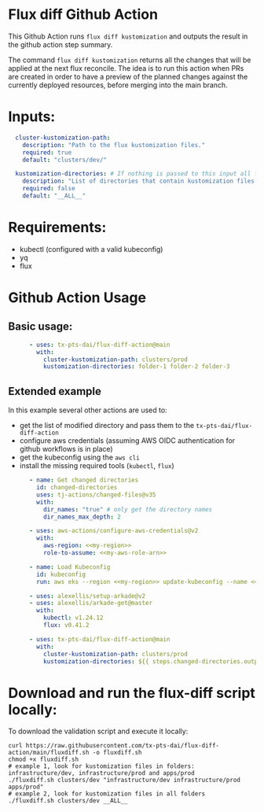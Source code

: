 # Flux diff Github Action

This Github Action runs `flux diff kustomization` and outputs the result in the github action step summary.

The command `flux diff kustomization` returns all the changes that will be applied at the next flux reconcile. The idea is to run this action when PRs are created in order to have a preview of the planned changes against the currently deployed resources, before merging into the main branch.

# Inputs:

```yaml
  cluster-kustomization-path:
    description: "Path to the flux kustomization files."
    required: true
    default: "clusters/dev/"

  kustomization-directories: # If nothing is passed to this input all folders will be checked
    description: "List of directories that contain kustomization files that are deployed by flux."
    required: false
    default: "__ALL__"
```
# Requirements:

- kubectl (configured with a valid kubeconfig)
- yq
- flux

# Github Action Usage

## Basic usage:

```yaml
      - uses: tx-pts-dai/flux-diff-action@main
        with:
          cluster-kustomization-path: clusters/prod
          kustomization-directories: folder-1 folder-2 folder-3
```

## Extended example

In this example several other actions are used to: 

- get the list of modified directory and pass them to the `tx-pts-dai/flux-diff-action`
- configure aws credentials (assuming AWS OIDC authentication for github workflows is in place)
- get the kubeconfig using the `aws cli`
- install the missing required tools (`kubectl`, `flux`)

```yaml
      - name: Get changed directories
        id: changed-directories
        uses: tj-actions/changed-files@v35
        with:
          dir_names: "true" # only get the directory names
          dir_names_max_depth: 2

      - uses: aws-actions/configure-aws-credentials@v2
        with:
          aws-region: <<my-region>>
          role-to-assume: <<my-aws-role-arn>>

      - name: Load Kubeconfig
        id: kubeconfig
        run: aws eks --region <<my-region>> update-kubeconfig --name <<my-cluster-name>>

      - uses: alexellis/setup-arkade@v2
      - uses: alexellis/arkade-get@master
        with:
          kubectl: v1.24.12
          flux: v0.41.2

      - uses: tx-pts-dai/flux-diff-action@main
        with:
          cluster-kustomization-path: clusters/prod
          kustomization-directories: ${{ steps.changed-directories.outputs.all_changed_files }}
```

# Download and run the flux-diff script locally:

To download the validation script and execute it locally:

```
curl https://raw.githubusercontent.com/tx-pts-dai/flux-diff-action/main/fluxdiff.sh -o fluxdiff.sh
chmod +x fluxdiff.sh
# example 1, look for kustomization files in folders: infrastructure/dev, infrastructure/prod and apps/prod 
./fluxdiff.sh clusters/dev "infrastructure/dev infrastructure/prod apps/prod"
# example 2, look for kustomization files in all folders
./fluxdiff.sh clusters/dev __ALL__
```
